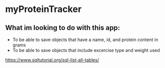 # myProteinTracker

## What im looking to do with this app:

* To be able to save objects that have a name, id, and protein content in grams
* To be able to save objects that include excercise type and weight used

https://www.sqltutorial.org/sql-list-all-tables/
